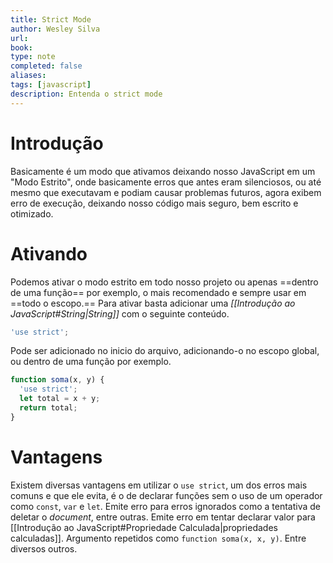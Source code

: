 ```yaml
---
title: Strict Mode
author: Wesley Silva
url:
book:
type: note
completed: false 
aliases:
tags: [javascript]
description: Entenda o strict mode
---
```

# Introdução
Basicamente é um modo que ativamos deixando nosso JavaScript em um "Modo Estrito", onde basicamente erros que antes eram silenciosos, ou até mesmo que executavam e podiam causar problemas futuros, agora exibem erro de execução, deixando nosso código mais seguro, bem escrito e otimizado.

# Ativando
Podemos ativar o modo estrito em todo nosso projeto ou apenas ==dentro de uma função== por exemplo, o mais recomendado e sempre usar em ==todo o escopo.==
Para ativar basta adicionar uma _[[Introdução ao JavaScript#String|String]]_ com o seguinte conteúdo.

```js
'use strict';
```

Pode ser adicionado no inicio do arquivo, adicionando-o no escopo global, ou dentro de uma função por exemplo.

```js
function soma(x, y) {
  'use strict';
  let total = x + y;
  return total;
}
```

# Vantagens
Existem diversas vantagens em utilizar o `use strict`, um dos erros mais comuns e que ele evita, é o de declarar funções sem o uso de um operador como `const`, `var` e `let`.
Emite erro para erros ignorados como a tentativa de deletar o _document_, entre outras.
Emite erro em tentar declarar valor para [[Introdução ao JavaScript#Propriedade Calculada|propriedades calculadas]].
Argumento repetidos como `function soma(x, x, y)`.
Entre diversos outros.